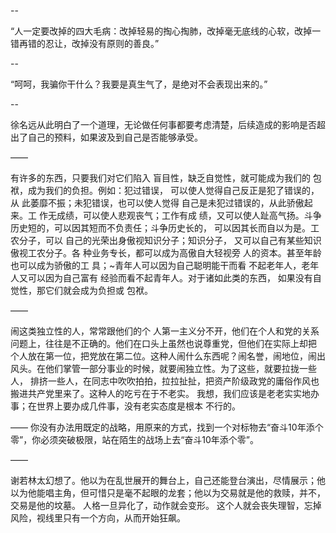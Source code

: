 --

“人一定要改掉的四大毛病：改掉轻易的掏心掏肺，改掉毫无底线的心软，改掉一错再错的忍让，改掉没有原则的善良。”

--

“呵呵，我骗你干什么？我要是真生气了，是绝对不会表现出来的。”

--

徐名远从此明白了一个道理，无论做任何事都要考虑清楚，后续造成的影响是否超出了自己的预料，如果波及到自己是否能够承受。

——

有许多的东西，只要我们对它们陷入 盲目性，缺乏自觉性，就可能成为我们的 包袱，成为我们的负担。例如：犯过错误， 可以使人觉得自己反正是犯了错误的，从 此萎靡不振；未犯错误，也可以使人觉得 自己是未犯过错误的，从此骄傲起来。工 作无成绩，可以使人悲观丧气；工作有成 绩，又可以使人趾高气扬。斗争历史短的，可以因其短而不负责任；斗争历史长的， 可以因其长而自以为是。工农分子，可以 自己的光荣出身傲视知识分子；知识分子， 又可以自己有某些知识傲视工农分子。各 种业务专长，都可以成为高傲自大轻视旁 人的资本。甚至年龄也可以成为骄傲的工 具；~青年人可以因为自己聪明能干而看 不起老年人，老年人又可以因为自己富有 经验而看不起青年人。对于诸如此类的东西， 如果没有自觉性，那它们就会成为负担或 包袱。

——

闹这类独立性的人，常常跟他们的个 人第一主义分不开，他们在个人和党的关系问题上，往往是不正确的。他们在口头上虽然也说尊重党，但他们在实际上却把 个人放在第一位，把党放在第二位。这种人闹什么东西呢？闹名誉，闹地位，闹出风头。在他们掌管一部分事业的时候，就要闹独立性。为了这些，就要拉拢一些人， 排挤一些人，在同志中吹吹拍拍，拉拉扯扯，把资产阶级政党的庸俗作风也搬进共产党里来了。这种人的吃亏在于不老实。 我想，我们应该是老老实实地办事；在世界上要办成几件事，没有老实态度是根本 不行的。

——
你没有办法用既定的战略，用原来的方式，找到一个对标物去“奋斗10年添个零”，你必须突破极限，站在陌生的战场上去“奋斗10年添个零”。

——

谢若林太幻想了。他以为在乱世展开的舞台上，自己还能登台演出，尽情展示；他以为他能唱主角，但可惜只是毫不起眼的龙套；他以为交易就是他的救赎，并不，交易是他的坟墓。
人格一旦异化了，动作就会变形。
这个人就会丧失理智，忘掉风险，视线里只有一个方向，从而开始狂飙。
